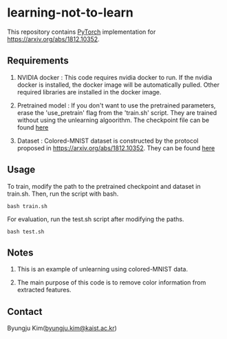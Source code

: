 # learning-not-to-learn
This repository contains [PyTorch](https://pytorch.org) implementation for https://arxiv.org/abs/1812.10352.

## Requirements
1. NVIDIA docker : This code requires nvidia docker to run. If the nvidia docker is installed, the docker image will be automatically pulled. Other required libraries are installed in the docker image.

2. Pretrained model : If you don't want to use the pretrained parameters, erase the 'use_pretrain' flag from the 'train.sh' script. They are trained without using the unlearning algoorithm. The checkpoint file can be found [here](https://drive.google.com/file/d/11K-GmFD5cg3_KTtyBRkj9VBEnHl-hx_Q/view?usp=sharing)

3. Dataset : Colored-MNIST dataset is constructed by the protocol proposed in https://arxiv.org/abs/1812.10352. They can be found [here](https://drive.google.com/file/d/1mEpKquM8XAkaZXmyvtaszv49fjDp9Gd_/view?usp=sharing)

## Usage
To train, modify the path to the pretrained checkpoint and dataset in train.sh.
Then, run the script with bash.
```
bash train.sh
```
For evaluation, run the test.sh script after modifying the paths.

```
bash test.sh
```


## Notes
1. This is an example of unlearning using colored-MNIST data.

2. The main purpose of this code is to remove color information from extracted features.


## Contact
Byungju Kim(byungju.kim@kaist.ac.kr)
